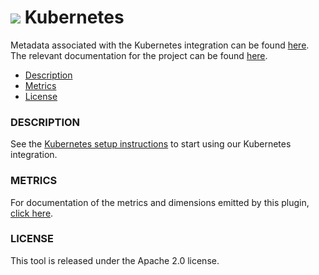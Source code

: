 # ![](https://github.com/signalfx/integrations/blob/master/kubernetes/img/integrations_kubernetes.png) Kubernetes

Metadata associated with the Kubernetes integration can be found [here](https://github.com/signalfx/integrations/tree/release/kubernetes). The relevant documentation for the project can be found [here](https://docs.signalfx.com/en/latest/integrations/kubernetes-quickstart.html).

- [Description](#description)
- [Metrics](#metrics)
- [License](#license)

### DESCRIPTION

See the <a target="_blank" href="https://docs.signalfx.com/en/latest/integrations/agent/kubernetes-setup.html">Kubernetes setup instructions</a> to start using our Kubernetes integration.

### METRICS

For documentation of the metrics and dimensions emitted by this plugin, [click here](./docs).

### LICENSE

This tool is released under the Apache 2.0 license.
